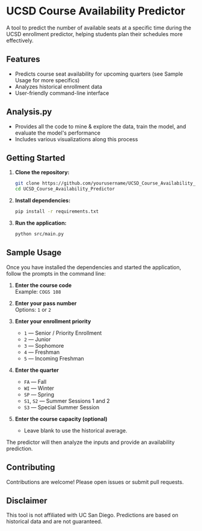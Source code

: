 # UCSD Course Availability Predictor

A tool to predict the number of available seats at a specific time during the UCSD enrollment predictor, helping students plan their schedules more effectively.

## Features

- Predicts course seat availability for upcoming quarters (see Sample Usage for more specifics)
- Analyzes historical enrollment data
- User-friendly command-line interface

## Analysis.py

- Provides all the code to mine & explore the data, train the model, and evaluate the model's performance
- Includes various visualizations along this process

## Getting Started

1. **Clone the repository:**
    ```bash
    git clone https://github.com/yourusername/UCSD_Course_Availability_Predictor.git
    cd UCSD_Course_Availability_Predictor
    ```

2. **Install dependencies:**
    ```bash
    pip install -r requirements.txt
    ```

3. **Run the application:**
    ```bash
    python src/main.py
    ```

## Sample Usage

Once you have installed the dependencies and started the application, follow the prompts in the command line:

1. **Enter the course code**  
    Example: `COGS 108`

2. **Enter your pass number**  
    Options: `1` or `2`

3. **Enter your enrollment priority**  
    - `1` — Senior / Priority Enrollment  
    - `2` — Junior  
    - `3` — Sophomore  
    - `4` — Freshman  
    - `5` — Incoming Freshman

4. **Enter the quarter**  
    - `FA` — Fall  
    - `WI` — Winter  
    - `SP` — Spring  
    - `S1`, `S2` — Summer Sessions 1 and 2  
    - `S3` — Special Summer Session

5. **Enter the course capacity (optional)**  
    - Leave blank to use the historical average.

The predictor will then analyze the inputs and provide an availability prediction.

## Contributing

Contributions are welcome! Please open issues or submit pull requests.

## Disclaimer

This tool is not affiliated with UC San Diego. Predictions are based on historical data and are not guaranteed.
